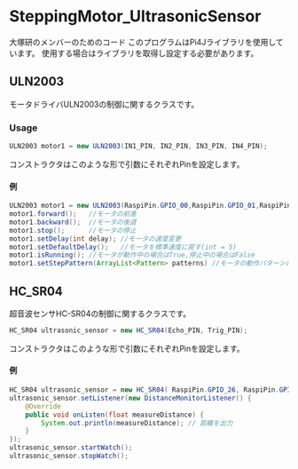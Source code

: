 # SteppingMotor_UltrasonicSensor
大塚研のメンバーのためのコード
このプログラムはPi4Jライブラリを使用しています。
使用する場合はライブラリを取得し設定する必要があります。

## ULN2003
モータドライバULN2003の制御に関するクラスです。

### Usage

```Java
ULN2003 motor1 = new ULN2003(IN1_PIN, IN2_PIN, IN3_PIN, IN4_PIN);
```
コンストラクタはこのような形で引数にそれぞれPinを設定します。
#### 例
```Java
ULN2003 motor1 = new ULN2003(RaspiPin.GPIO_00,RaspiPin.GPIO_01,RaspiPin.GPIO_02,RaspiPin.GPIO_03);
motor1.forward();	//モータの前進
motor1.backward();	//モータの後退
motor1.stop();		//モータの停止
motor1.setDelay(int delay);	//モータの速度変更
motor1.setDefaultDelay();	//モータを標準速度に戻す(int = 5)
motor1.isRunning();	//モータが動作中の場合はTrue,停止中の場合はFalse
motor1.setStepPattern(ArrayList<Pattern> patterns) //モータの動作パターンの変更
```

## HC_SR04
超音波センサHC-SR04の制御に関するクラスです。
```Java
HC_SR04 ultrasonic_sensor = new HC_SR04(Echo_PIN, Trig_PIN);
```
コンストラクタはこのような形で引数にそれぞれPinを設定します。
#### 例
```Java
HC_SR04 ultrasonic_sensor = new HC_SR04( RaspiPin.GPIO_26, RaspiPin.GPIO_22 );
ultrasonic_sensor.setListener(new DistanceMonitorListener() {
    @Override
    public void onListen(float measureDistance) {
        System.out.println(measureDistance); // 距離を出力
    }
});
ultrasonic_sensor.startWatch();
ultrasonic_sensor.stopWatch();
```